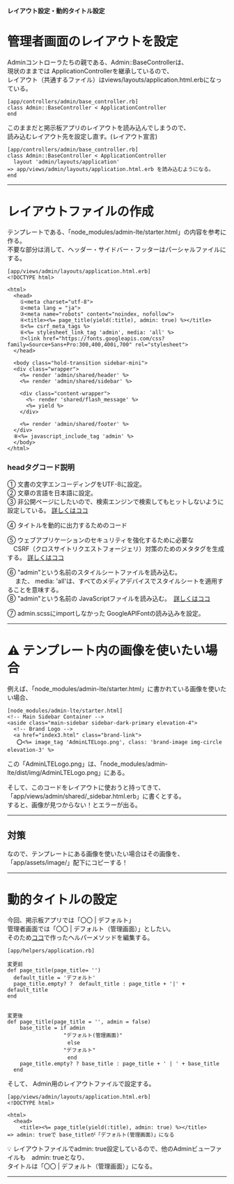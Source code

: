 #### レイアウト設定・動的タイトル設定

# 管理者画面のレイアウトを設定
Adminコントローラたちの親である、Admin::BaseControllerは、    
現状のままでは ApplicationControllerを継承しているので、    
レイアウト（共通するファイル）はviews/layouts/application.html.erbになっている。
~~~
[app/controllers/admin/base_controller.rb]
class Admin::BaseController < ApplicationController
end
~~~

このままだと掲示板アプリのレイアウトを読み込んでしまうので、    
読み込むレイアウト先を設定し直す。(レイアウト宣言)
~~~
[app/controllers/admin/base_controller.rb]
class Admin::BaseController < ApplicationController
  layout 'admin/layouts/application'
=> app/views/admin/layouts/application.html.erb を読み込むようになる。
end
~~~
***

# レイアウトファイルの作成
テンプレートである、「node_modules/admin-lte/starter.html」の内容を参考に作る。    
不要な部分は消して、ヘッダー・サイドバー・フッターはパーシャルファイルにする。
~~~
[app/views/admin/layouts/application.html.erb]
<!DOCTYPE html>

<html>
  <head>
    ①<meta charset="utf-8">
    ②<meta lang = "ja">
    ③<meta name="robots" content="noindex, nofollow">
    ④<title><%= page_title(yield(:title), admin: true) %></title> 
    ⑤<%= csrf_meta_tags %>
    ⑥<%= stylesheet_link_tag 'admin', media: 'all' %>
    ⑦<link href="https://fonts.googleapis.com/css?family=Source+Sans+Pro:300,400,400i,700" rel="stylesheet">
  </head>

  <body class="hold-transition sidebar-mini">
  <div class="wrapper">
    <%= render 'admin/shared/header' %>
    <%= render 'admin/shared/sidebar' %>

    <div class="content-wrapper">
      <%- render 'shared/flash_message' %>
      <%= yield %>
    </div>

    <%= render 'admin/shared/footer' %>
  </div>
  ⑧<%= javascript_include_tag 'admin' %>
  </body>
</html>
~~~
### headタグコード説明
① 文書の文字エンコーディングをUTF-8に設定。      
② 文章の言語を日本語に設定。    
③ 非公開ページにしたいので、検索エンジンで検索してもヒットしないように設定している。 [詳しくはココ](https://github.com/Tarara33/TIL/blob/main/HTML/HTML%E3%82%BF%E3%82%B0/Head%E3%82%BF%E3%82%B0.md)    
      
④ タイトルを動的に出力するためのコード        
      
⑤ ウェブアプリケーションのセキュリティを強化するために必要な    
  　CSRF（クロスサイトリクエストフォージェリ）対策のためのメタタグを生成する。 [詳しくはココ](https://github.com/Tarara33/TIL/blob/main/Rails/Web%E3%82%BB%E3%82%AD%E3%83%A5%E3%83%AA%E3%83%86%E3%82%A3/XSS%E3%81%A8CSRF.md)        
       
⑥ "admin"という名前のスタイルシートファイルを読み込む。    
　   また、 media: 'all'は、すべてのメディアデバイスでスタイルシートを適用することを意味する。    
⑧ "admin"という名前の JavaScriptファイルを読み込む。　[詳しくはココ](https://github.com/Tarara33/TIL/blob/main/Rails/%E3%83%98%E3%83%AB%E3%83%91%E3%83%BC%E3%83%A1%E3%82%BD%E3%83%83%E3%83%89.md)    
        
⑦ admin.scssにimportしなかった GoogleAPIFontの読み込みを設定。
***

# ⚠️ テンプレート内の画像を使いたい場合
例えば、「node_modules/admin-lte/starter.html」に書かれている画像を使いたい場合、
~~~
[node_modules/admin-lte/starter.html]
<!-- Main Sidebar Container -->
<aside class="main-sidebar sidebar-dark-primary elevation-4">
  <!-- Brand Logo -->
  <a href="index3.html" class="brand-link">
   ⭕️<%= image_tag 'AdminLTELogo.png', class: 'brand-image img-circle elevation-3' %>
~~~
この「AdminLTELogo.png」は、「node_modules/admin-lte/dist/img/AdminLTELogo.png」にある。   
    
そして、このコードをレイアウトに使おうと持ってきて、「app/views/admin/shared/_sidebar.html.erb」に書くとする。    
すると、画像が見つからない！とエラーが出る。
***

## 対策
なので、テンプレートにある画像を使いたい場合はその画像を、    
「app/assets/image/」配下にコピーする！
***

# 動的タイトルの設定
今回、掲示板アプリでは「〇〇 | デフォルト」    
管理者画面では「〇〇 | デフォルト（管理画面）」としたい。    
そのため[ココ](https://github.com/Tarara33/TIL/blob/main/Rails/View/%E5%8B%95%E7%9A%84%E3%82%BF%E3%82%A4%E3%83%88%E3%83%AB.md)で作ったヘルパーメソッドを編集する。    
~~~
[app/helpers/application.rb]

変更前
def page_title(page_title= '')
  default_title = 'デフォルト'
  page_title.empty? ?  default_title : page_title + '|' + default_title
end


変更後
def page_title(page_title = '', admin = false)
    base_title = if admin
                  "デフォルト(管理画面)"
                　　else
                  "デフォルト"
               　　 end
    page_title.empty? ? base_title : page_title + ' | ' + base_title
  end
~~~

そして、 Admin用のレイアウトファイルで設定する。 
~~~
[app/views/admin/layouts/application.html.erb]
<!DOCTYPE html>

<html>
  <head>
    <title><%= page_title(yield(:title), admin: true) %></title>
=> admin: trueで base_titleが「デフォルト(管理画面)」になる
~~~
💡 レイアウトファイルでadmin: true設定しているので、他のAdminビューファイルも　admin: trueとなり、    
タイトルは「〇〇 | デフォルト（管理画面）」になる。
***
